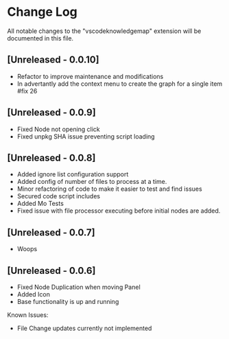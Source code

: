 # Change Log

All notable changes to the "vscodeknowledgemap" extension will be documented in this file.

## [Unreleased - 0.0.10]

- Refactor to improve maintenance and modifications
- In advertantly add the context menu to create the graph for a single item #fix 26

## [Unreleased - 0.0.9]

- Fixed Node not opening click
- Fixed unpkg SHA issue preventing script loading

## [Unreleased - 0.0.8]

- Added ignore list configuration support
- Added config of number of files to process at a time.
- Minor refactoring of code to make it easier to test and find issues
- Secured code script includes
- Added Mo Tests
- Fixed issue with file processor executing before initial nodes are added.

## [Unreleased - 0.0.7]

- Woops

## [Unreleased - 0.0.6]

- Fixed Node Duplication when moving Panel
- Added Icon
- Base functionality is up and running

Known Issues:

- File Change updates currently not implemented
